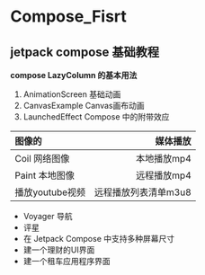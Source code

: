 # Compose_Fisrt

## jetpack compose 基础教程

**compose LazyColumn 的基本用法**

1. AnimationScreen 基础动画
2. CanvasExample Canvas画布动画
3. LaunchedEffect Compose 中的附带效应

| 图像的         |         媒体播放 |
|:------------|-------------:|
| Coil 网络图像   |      本地播放mp4 |
| Paint 本地图像  |      远程播放mp4 |
| 播放youtube视频 | 远程播放列表清单m3u8 |

* Voyager 导航
* 评星
* 在 Jetpack Compose 中支持多种屏幕尺寸
* 建一个理财的UI界面
* 建一个租车应用程序界面